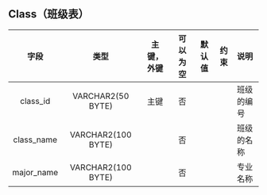 Class（班级表）
----------

|字段|类型|主键，外键|可以为空|默认值|约束|说明|
|:-------:|:-------------:|:------:|:----:|:---:|:----:|:----------|
|class_id|VARCHAR2(50 BYTE)|主键|否| | | 班级的编号|
|class_name|VARCHAR2(100 BYTE)| |否| | | 班级的名称|
|major_name|VARCHAR2(100 BYTE)| |否| | | 专业名称|